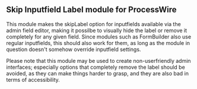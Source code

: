 Skip Inputfield Label module for ProcessWire
--------------------------------------------

This module makes the skipLabel option for inputfields available via the admin field editor, making it possilbe to visually hide the label or remove it completely for any given field. Since modules such as FormBuilder also use regular inputfields, this should also work for them, as long as the module in question doesn't somehow override inputfield settings.

Please note that this module may be used to create non-userfriendly admin interfaces; especially options that completely remove the label should be avoided, as they can make things harder to grasp, and they are also bad in terms of accessibility.